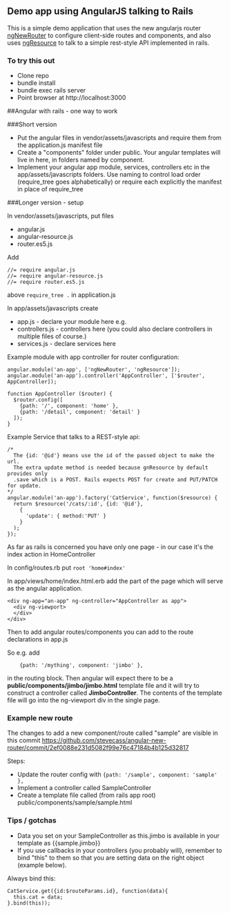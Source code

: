 ## Demo app using AngularJS talking to Rails
This is a simple demo application that uses the new angularjs router [ngNewRouter](http://angular.github.io/router/getting-started) to configure client-side routes and components, and also uses [ngResource](https://docs.angularjs.org/api/ngResource/service/$resource) to talk to a simple rest-style API implemented in rails.

### To try this out
* Clone repo
* bundle install
* bundle exec rails server
* Point browser at http://localhost:3000


##Angular with rails - one way to work

###Short version
* Put the angular files in vendor/assets/javascripts and require them from the application.js manifest file
* Create a "components" folder under public. Your angular templates will live in here, in folders named by component.
* Implement your angular app module, services, controllers etc in the app/assets/javascripts folders. Use naming to control load order (require_tree goes alphabetically) or require each explicitly the manifest in place of require_tree

###Longer version - setup

In vendor/assets/javascripts, put files
* angular.js
* angular-resource.js
* router.es5.js 

Add 
```
//= require angular.js
//= require angular-resource.js
//= require router.es5.js
```

above ```require_tree .``` in application.js

In app/assets/javascripts create
* app.js - declare your module here e.g.
* controllers.js - controllers here (you could also declare controllers in multiple files of course.)
* services.js - declare services here

Example module with app controller for router configuration:
```
angular.module('an-app', ['ngNewRouter', 'ngResource']);
angular.module('an-app').controller('AppController', ['$router', AppController]);

function AppController ($router) {
  $router.config([
    {path: '/', component: 'home' },
    {path: '/detail', component: 'detail' }
  ]);
}
```

Example Service that talks to a REST-style api:
```
/*
  The {id: '@id'} means use the id of the passed object to make the url.
  The extra update method is needed because gnResource by default provides only
  .save which is a POST. Rails expects POST for create and PUT/PATCH for update.
*/
angular.module('an-app').factory('CatService', function($resource) {
  return $resource('/cats/:id', {id: '@id'},
    {
      'update': { method:'PUT' }
    }
  );
});
```


As far as rails is concerned you have only one page - in our case it's the index action in HomeController

In config/routes.rb put 
```root 'home#index'```

In app/views/home/index.html.erb add the part of the page which will serve as the angular application. 
```
<div ng-app="an-app" ng-controller="AppController as app">
  <div ng-viewport>
  </div>
</div>
```


Then to add angular routes/components you can add to the route declarations in app.js

So e.g. add
```
    {path: '/mything', component: 'jimbo' },
```
in the routing block. Then angular will expect there to be a **public/components/jimbo/jimbo.html** template file and it will try to construct a controller called **JimboController**. The contents of the template file will go into the ng-viewport div in the single page.

### Example new route
The changes to add a new component/route called "sample" are visible in this commit https://github.com/stevecass/angular-new-router/commit/2ef0088e231d5082f99e76c47184b4b125d32817

Steps:
* Update the router config with ```{path: '/sample', component: 'sample' },```
* Implement a controller called SampleController
* Create a template file called (from rails app root) public/components/sample/sample.html

### Tips / gotchas
* Data you set on your SampleController as this.jimbo is available in your template as {{sample.jimbo}}
* If you use callbacks in your controllers (you probably will), remember to bind "this" to them so that you are setting data on the right object (example below).

Always bind this:
```
CatService.get({id:$routeParams.id}, function(data){
  this.cat = data;
}.bind(this));
```
